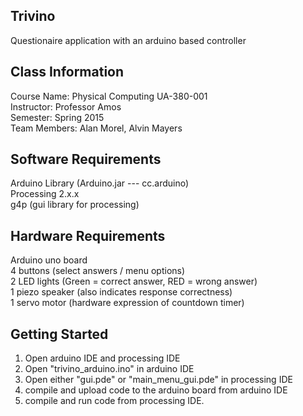 ## Trivino
Questionaire  application with an arduino based controller

## Class Information
Course Name: Physical Computing UA-380-001 <br>
Instructor: Professor Amos <br>
Semester: Spring 2015 <br>
Team Members: Alan Morel, Alvin Mayers <br>

## Software Requirements
Arduino Library (Arduino.jar --- cc.arduino) <br>
Processing 2.x.x <br>
g4p (gui library for processing) <br>

## Hardware Requirements
Arduino uno board <br>
4 buttons (select answers / menu options) <br>
2 LED lights (Green = correct answer, RED = wrong answer) <br>
1 piezo speaker (also indicates response correctness) <br>
1 servo motor (hardware expression of countdown timer) <br>

## Getting Started
1) Open  arduino IDE and processing IDE <br>
2) Open "trivino_arduino.ino" in arduino IDE <br>
3) Open either "gui.pde" or "main_menu_gui.pde" in processing IDE <br>
4) compile and upload code to the arduino board from arduino IDE <br>
5) compile and run code from processing IDE. <br> 








